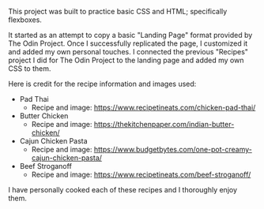 This project was built to practice basic CSS and HTML; specifically flexboxes.

It started as an attempt to copy a basic "Landing Page" format provided by The Odin Project. Once I successfully replicated the page, I customized it and added my own personal touches. I connected the previous "Recipes" project I did for The Odin Project to the landing page and added my own CSS to them.

Here is credit for the recipe information and images used:
- Pad Thai
    - Recipe and image: https://www.recipetineats.com/chicken-pad-thai/
- Butter Chicken
    - Recipe and image: https://thekitchenpaper.com/indian-butter-chicken/
- Cajun Chicken Pasta
    - Recipe and image: https://www.budgetbytes.com/one-pot-creamy-cajun-chicken-pasta/
- Beef Stroganoff
    - Recipe and image: https://www.recipetineats.com/beef-stroganoff/

I have personally cooked each of these recipes and I thoroughly enjoy them.
